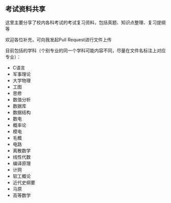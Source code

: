 ## 考试资料共享

这里主要分享了校内各科考试的考试复习资料，包括真题、知识点整理、复习提纲等

欢迎各位补充，可向我发起Pull Request进行文件上传

目前包括的学科（个别专业的同一个学科可能内容不同，尽量在文件名标注上对应专业）：

- C语言
- 军事理论
- 大学物理
- 工图
- 思修
- 数值分析
- 数据库
- 数据结构
- 数电
- 概率论
- 模电
- 毛概
- 电路
- 离散数学
- 线性代数
- 编译原理
- 计网
- 软工概论
- 近代史纲要
- 马原
- 高等数学